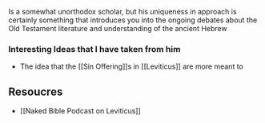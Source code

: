 Is a somewhat unorthodox scholar, but his uniqueness in approach is certainly something that introduces you into the ongoing debates about the Old Testament literature and understanding of the ancient Hebrew


### Interesting Ideas that I have taken from him
* The idea that the [[Sin Offering]]s in [[Leviticus]] are more meant to 


## Resoucres
* [[Naked Bible Podcast on Leviticus]]